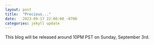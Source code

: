 ```yaml
---
layout: post
title:  "Precious..."
date:   2023-09-17 22:00:00 -0700
categories: jekyll update
---
```

This blog will be released around 10PM PST on Sunday, September 3rd.